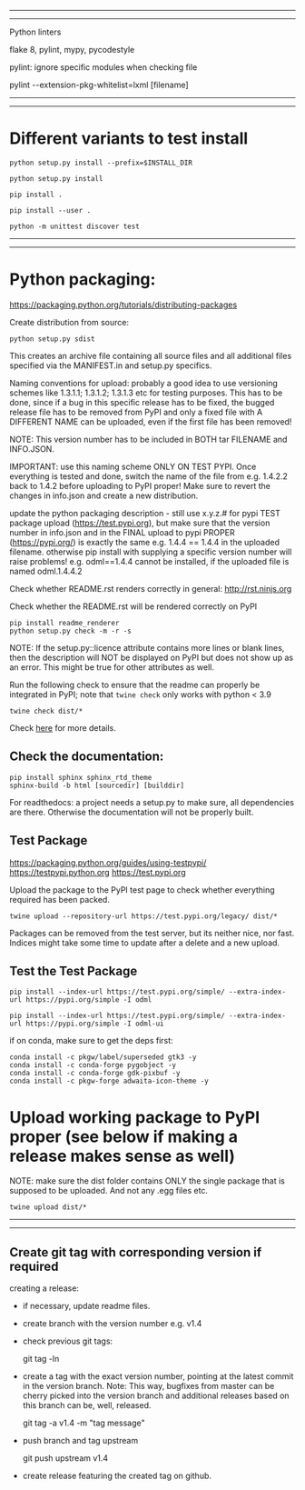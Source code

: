 ------------------------------------------------------------------------------------------

------------------------------------------------------------------------------------------

Python linters

flake 8, pylint, mypy, pycodestyle

pylint: ignore specific modules when checking file

pylint --extension-pkg-whitelist=lxml [filename]

------------------------------------------------------------------------------------------

------------------------------------------------------------------------------------------

# Different variants to test install

    python setup.py install --prefix=$INSTALL_DIR

    python setup.py install

    pip install .

    pip install --user .

    python -m unittest discover test

------------------------------------------------------------------------------------------

------------------------------------------------------------------------------------------

# Python packaging:

https://packaging.python.org/tutorials/distributing-packages

Create distribution from source:

    python setup.py sdist

This creates an archive file containing all source files and all additional files specified via the MANIFEST.in and setup.py specifics.

Naming conventions for upload: probably a good idea to use versioning schemes like 1.3.1.1; 1.3.1.2; 1.3.1.3 etc for testing purposes. This has to be done, since if a bug in this specific release has to be fixed, the bugged release file has to be removed from PyPI and only a fixed file with A DIFFERENT NAME can be uploaded, even if the first file has been removed!

NOTE: This version number has to be included in BOTH tar FILENAME and INFO.JSON.

IMPORTANT: use this naming scheme ONLY ON TEST PYPI. Once everything is tested and done, switch the name of the file from e.g. 1.4.2.2 back to 1.4.2 before uploading to PyPI proper! Make sure to revert the changes in info.json and create a new distribution.

update the python packaging description - still use x.y.z.# for pypi TEST package upload (https://test.pypi.org), but make sure that the version number in info.json and in the FINAL upload to pypi PROPER (https://pypi.org/) is exactly the same e.g. 1.4.4 == 1.4.4 in the uploaded filename. otherwise pip install with supplying a specific version number will raise problems! e.g. odml==1.4.4 cannot be installed, if the uploaded file is named odml.1.4.4.2

Check whether README.rst renders correctly in general:
http://rst.ninjs.org

Check whether the README.rst will be rendered correctly on PyPI

    pip install readme_renderer
    python setup.py check -m -r -s

NOTE: If the setup.py::licence attribute contains more lines or blank lines, then the description will NOT be displayed on PyPI but does not show up as an error. 
This might be true for other attributes as well.

Run the following check to ensure that the readme can properly be integrated in PyPI; note that `twine check` only works with python < 3.9

    twine check dist/*

Check [here](https://packaging.python.org/guides/making-a-pypi-friendly-readme/#validating-restructuredtext-markup) 
for more details.

## Check the documentation:

    pip install sphinx sphinx_rtd_theme
    sphinx-build -b html [sourcedir] [builddir]

For readthedocs: a project needs a setup.py to make sure, all dependencies are there.
Otherwise the documentation will not be properly built.

## Test Package

https://packaging.python.org/guides/using-testpypi/
https://testpypi.python.org
https://test.pypi.org

Upload the package to the PyPI test page to check whether everything required has been packed.

    twine upload --repository-url https://test.pypi.org/legacy/ dist/*

Packages can be removed from the test server, but its neither nice, nor fast. Indices might take some time to update after a delete and a new upload.

## Test the Test Package

    pip install --index-url https://test.pypi.org/simple/ --extra-index-url https://pypi.org/simple -I odml

    pip install --index-url https://test.pypi.org/simple/ --extra-index-url https://pypi.org/simple -I odml-ui

if on conda, make sure to get the deps first:

    conda install -c pkgw/label/superseded gtk3 -y
    conda install -c conda-forge pygobject -y
    conda install -c conda-forge gdk-pixbuf -y
    conda install -c pkgw-forge adwaita-icon-theme -y


# Upload working package to PyPI proper (see below if making a release makes sense as well)

NOTE: make sure the dist folder contains ONLY the single package that is supposed to be uploaded. And not any .egg files etc.

    twine upload dist/*

------------------------------------------------------------------------------------------

------------------------------------------------------------------------------------------

## Create git tag with corresponding version if required

creating a release:

- if necessary, update readme files.
- create branch with the version number e.g. v1.4

- check previous git tags:

    git tag -ln

- create a tag with the exact version number, pointing at the latest commit in the version branch.
    Note: This way, bugfixes from master can be cherry picked into the version branch and additional releases based on this branch can be, well, released.

    git tag -a v1.4 -m "tag message"

- push branch and tag upstream

    git push upstream v1.4

- create release featuring the created tag on github.
